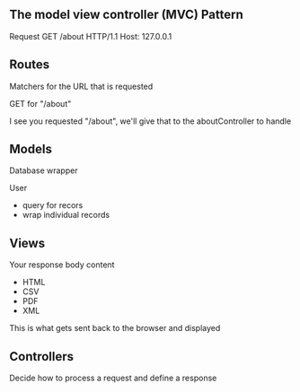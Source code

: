 ## The model view controller (MVC) Pattern

Request
GET /about HTTP/1.1
Host: 127.0.0.1


## Routes
Matchers for the URL that is requested

GET for "/about"

I see you requested "/about", we'll give that to the aboutController to handle

## Models
Database wrapper

User
* query for recors
* wrap individual records


## Views
Your response body content
* HTML
* CSV
* PDF
* XML

This is what gets sent back to the browser and displayed

## Controllers 
Decide how to process a request and define a response